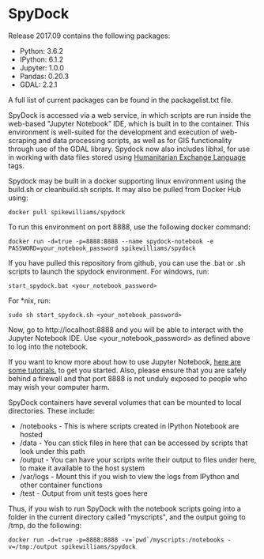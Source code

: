 SpyDock
=======

Release 2017.09 contains the following packages:

- Python: 3.6.2
- IPython: 6.1.2
- Jupyter: 1.0.0
- Pandas: 0.20.3
- GDAL: 2.2.1

A full list of current packages can be found in the packagelist.txt file.

SpyDock is accessed via a web service, in which scripts are run inside the web-based "Jupyter Notebook” IDE, which is built in to the container. This environment is well-suited for the development and execution of web-scraping and data processing scripts, as well as for GIS functionality through use of the GDAL library. Spydock now also includes libhxl, for use in working with data files stored using [Humanitarian Exchange Language][2] tags.

Spydock may be built in a docker supporting linux environment using the build.sh or cleanbuild.sh scripts. It may also be pulled from Docker Hub using:

    docker pull spikewilliams/spydock

To run this environment on port 8888, use the following docker command:

    docker run -d=true -p=8888:8888 --name spydock-notebook -e PASSWORD=your_notebook_password spikewilliams/spydock

If you have pulled this repository from github, you can use the .bat or .sh scripts to launch the spydock environment. For windows, run:

    start_spydock.bat <your_notebook_password>

For *nix, run:

    sudo sh start_spydock.sh <your_notebook_password>

Now, go to http://localhost:8888 and you will be able to interact with the Jupyter Notebook IDE. Use <your_notebook_password> as defined above to log into the notebook.

If you want to know more about how to use Jupyter Notebook, [here are some tutorials.][1] to get you started. Also, please ensure that you are safely behind a firewall and that port 8888 is not unduly exposed to people who may wish your computer harm.

SpyDock containers have several volumes that can be mounted to local directories. These include:

- /notebooks - This is where scripts created in IPython Notebook are hosted
- /data - You can stick files in here that can be accessed by scripts that look under this path
- /output - You can have your scripts write their output to files under here, to make it available to the host system
- /var/logs - Mount this if you wish to view the logs from IPython and other container functions
- /test - Output from unit tests goes here

Thus, if you wish to run SpyDock with the notebook scripts going into a folder in the current directory called "myscripts", and the output going to /tmp, do the following:

    docker run -d=true -p=8888:8888 -v=`pwd`/myscripts:/notebooks -v=/tmp:/output spikewilliams/spydock



  [1]: http://nbviewer.ipython.org/github/ipython/ipython/blob/master/examples/Notebook/Index.ipynb
  [2]: http://hxlstandard.org
